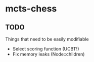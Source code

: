 # mcts-chess

## TODO

Things that need to be easily modifiable

- Select scoring function (UCB1?)
- Fix memory leaks (Node::children)